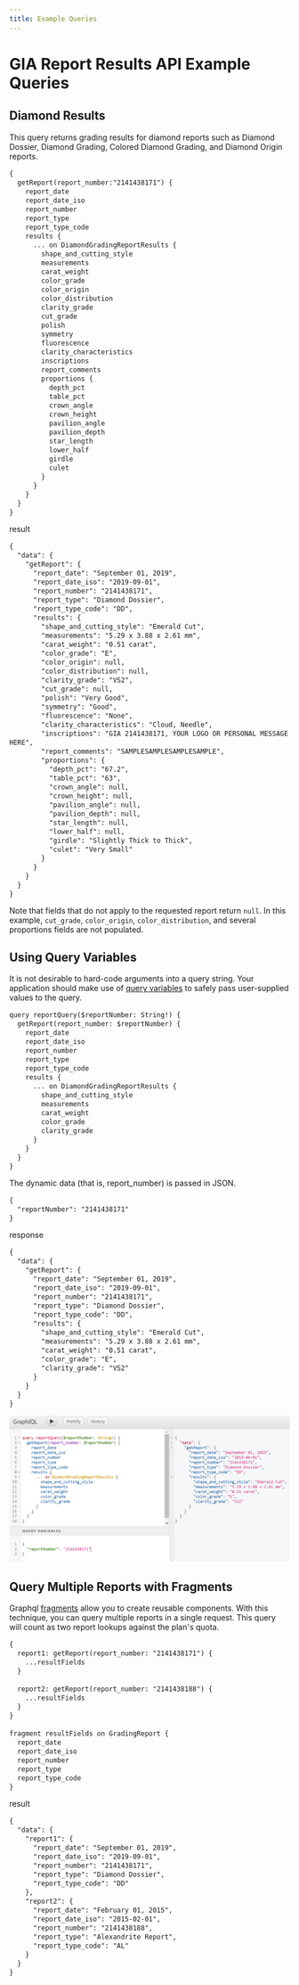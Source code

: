 ```yaml
---
title: Example Queries
---
```


# GIA Report Results API Example Queries

## Diamond Results

This query returns grading results for diamond reports such as Diamond Dossier, Diamond Grading, Colored Diamond Grading, and Diamond Origin reports.


```
{
  getReport(report_number:"2141438171") {
    report_date
    report_date_iso
    report_number
    report_type
    report_type_code
    results {
      ... on DiamondGradingReportResults {
        shape_and_cutting_style
        measurements
        carat_weight
        color_grade
        color_origin
        color_distribution
        clarity_grade
        cut_grade
        polish
        symmetry
        fluorescence
        clarity_characteristics
        inscriptions
        report_comments
        proportions {
          depth_pct
          table_pct
          crown_angle
          crown_height
          pavilion_angle
          pavilion_depth
          star_length
          lower_half
          girdle
          culet
        }
      }
    }
  }
}
```

result

```
{
  "data": {
    "getReport": {
      "report_date": "September 01, 2019",
      "report_date_iso": "2019-09-01",
      "report_number": "2141438171",
      "report_type": "Diamond Dossier",
      "report_type_code": "DD",
      "results": {
        "shape_and_cutting_style": "Emerald Cut",
        "measurements": "5.29 x 3.88 x 2.61 mm",
        "carat_weight": "0.51 carat",
        "color_grade": "E",
        "color_origin": null,
        "color_distribution": null,
        "clarity_grade": "VS2",
        "cut_grade": null,
        "polish": "Very Good",
        "symmetry": "Good",
        "fluorescence": "None",
        "clarity_characteristics": "Cloud, Needle",
        "inscriptions": "GIA 2141438171, YOUR LOGO OR PERSONAL MESSAGE HERE",
        "report_comments": "SAMPLESAMPLESAMPLESAMPLE",
        "proportions": {
          "depth_pct": "67.2",
          "table_pct": "63",
          "crown_angle": null,
          "crown_height": null,
          "pavilion_angle": null,
          "pavilion_depth": null,
          "star_length": null,
          "lower_half": null,
          "girdle": "Slightly Thick to Thick",
          "culet": "Very Small"
        }
      }
    }
  }
}
```

Note that fields that do not apply to the requested report return `null`. In this example, `cut_grade`, `color_origin`, `color_distribution`, and several proportions fields are not populated.

## Using Query Variables

It is not desirable to hard-code arguments into a query string. Your application should make use of [query variables](https://graphql.org/learn/queries/#variables) to safely pass user-supplied values to the query.

```
query reportQuery($reportNumber: String!) {
  getReport(report_number: $reportNumber) {
    report_date
    report_date_iso
    report_number
    report_type
    report_type_code
    results {
      ... on DiamondGradingReportResults {
        shape_and_cutting_style
        measurements
        carat_weight
        color_grade
        clarity_grade
      }
    }
  }
}
```

The dynamic data (that is, report_number) is passed in JSON.

```
{
  "reportNumber": "2141438171"
}
```

response

```
{
  "data": {
    "getReport": {
      "report_date": "September 01, 2019",
      "report_date_iso": "2019-09-01",
      "report_number": "2141438171",
      "report_type": "Diamond Dossier",
      "report_type_code": "DD",
      "results": {
        "shape_and_cutting_style": "Emerald Cut",
        "measurements": "5.29 x 3.88 x 2.61 mm",
        "carat_weight": "0.51 carat",
        "color_grade": "E",
        "clarity_grade": "VS2"
      }
    }
  }
}
```

![Variable Example](variable-example.png)

## Query Multiple Reports with Fragments

Graphql [fragments](https://graphql.org/learn/queries/#fragments) allow you to create reusable components. With this technique, you can query multiple reports in a single request. This query will count as two report lookups against the plan's quota.

```
{
  report1: getReport(report_number: "2141438171") {
    ...resultFields
  }
  
  report2: getReport(report_number: "2141438188") {
    ...resultFields
  }
}

fragment resultFields on GradingReport {
  report_date
  report_date_iso
  report_number
  report_type
  report_type_code
}
```

result

```
{
  "data": {
    "report1": {
      "report_date": "September 01, 2019",
      "report_date_iso": "2019-09-01",
      "report_number": "2141438171",
      "report_type": "Diamond Dossier",
      "report_type_code": "DD"
    },
    "report2": {
      "report_date": "February 01, 2015",
      "report_date_iso": "2015-02-01",
      "report_number": "2141438188",
      "report_type": "Alexandrite Report",
      "report_type_code": "AL"
    }
  }
}
```

